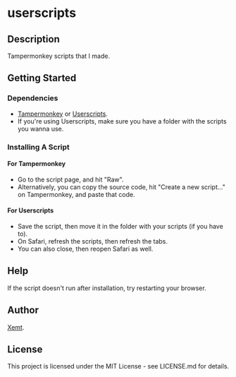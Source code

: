 # userscripts
## Description
Tampermonkey scripts that I made.
## Getting Started
### Dependencies
- [Tampermonkey](https://www.tampermonkey.net) or [Userscripts](https://apps.apple.com/us/app/userscripts/id1463298887).
- If you're using Userscripts, make sure you have a folder with the scripts you wanna use.
### Installing A Script
#### For Tampermonkey
- Go to the script page, and hit "Raw".
- Alternatively, you can copy the source code, hit "Create a new script..." on Tampermonkey, and paste that code. 
#### For Userscripts
- Save the script, then move it in the folder with your scripts (if you have to).
- On Safari, refresh the scripts, then refresh the tabs.
- You can also close, then reopen Safari as well. 
## Help
If the script doesn't run after installation, try restarting your browser.
## Author
[Xemt](https://github.com/Xemt).
## License
This project is licensed under the MIT License - see LICENSE.md for details.
